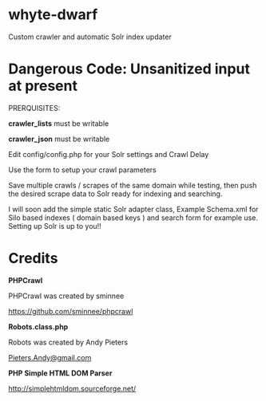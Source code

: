 # whyte-dwarf
Custom crawler and automatic Solr index updater

# Dangerous Code: Unsanitized input at present
PRERQUISITES: 

**crawler_lists** must be writable

**crawler_json** must be writable

Edit config/config.php for your Solr settings and Crawl Delay

Use the form to setup your crawl parameters

Save multiple crawls / scrapes of the same domain while testing, then push the desired scrape data to Solr ready for indexing and searching.


I will soon add the simple static Solr adapter class, Example Schema.xml for Silo based indexes ( domain based keys ) and search form for example use. Setting up Solr is up to you!!


# Credits


**PHPCrawl**

PHPCrawl was created by sminnee

https://github.com/sminnee/phpcrawl



**Robots.class.php**

Robots was created by Andy Pieters

Pieters.Andy@gmail.com



**PHP Simple HTML DOM Parser**

http://simplehtmldom.sourceforge.net/

